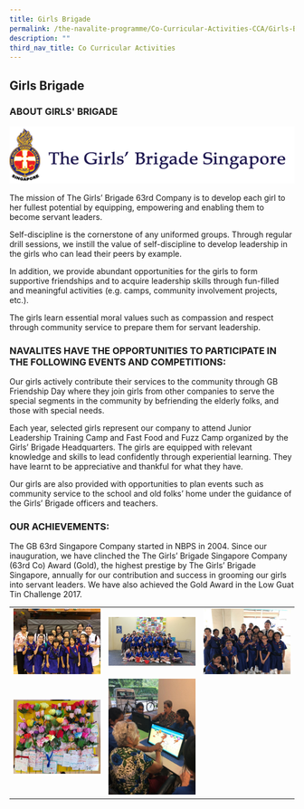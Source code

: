 ```yaml
---
title: Girls Brigade
permalink: /the-navalite-programme/Co-Curricular-Activities-CCA/Girls-Brigade/
description: ""
third_nav_title: Co Curricular Activities
---
```


## Girls Brigade 

### ABOUT GIRLS' BRIGADE

![](/images/gb1.png)

The mission of The Girls’ Brigade 63rd Company is to develop each girl to her fullest potential by equipping, empowering and enabling them to become servant leaders.
  
Self-discipline is the cornerstone of any uniformed groups. Through regular drill sessions, we instill the value of self-discipline to develop leadership in the girls who can lead their peers by example. 

In addition, we provide abundant opportunities for the girls to form supportive friendships and to acquire leadership skills through fun-filled and meaningful activities (e.g. camps, community involvement projects, etc.). 

The girls learn essential moral values such as compassion and respect through community service to prepare them for servant leadership.

### NAVALITES HAVE THE OPPORTUNITIES TO PARTICIPATE IN THE FOLLOWING EVENTS AND COMPETITIONS:

Our girls actively contribute their services to the community through GB Friendship Day where they join girls from other companies to serve the special segments in the community by befriending the elderly folks, and those with special needs. 

  

Each year, selected girls represent our company to attend Junior Leadership Training Camp and Fast Food and Fuzz Camp organized by the Girls’ Brigade Headquarters. The girls are equipped with relevant knowledge and skills to lead confidently through experiential learning. They have learnt to be appreciative and thankful for what they have.

  

Our girls are also provided with opportunities to plan events such as community service to the school and old folks’ home under the guidance of the Girls’ Brigade officers and teachers.

### OUR ACHIEVEMENTS:

The GB 63rd Singapore Company started in NBPS in 2004. Since our inauguration, we have clinched the The Girls’ Brigade Singapore Company (63rd Co) Award (Gold), the highest prestige by The Girls’ Brigade Singapore, annually for our contribution and success in grooming our girls into servant leaders. We have also achieved the Gold Award in the Low Guat Tin Challenge 2017.



|  |  |  |
| -------- | -------- | -------- |
|  ![](/images/gb2.jpeg)    |  ![](/images/gb3.jpeg)    |    ![](/images/gb4.jpeg)  |
|    ![](/images/gb5.jpeg)  |  ![](/images/gb6.jpeg)    |      |

